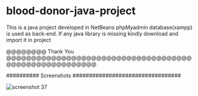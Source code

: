 # blood-donor-java-project
This is a java project developed in NetBeans
phpMyadmin database(xampp) is used as back-end.
If any java library is missing kindly download and import it in project





@@@@@@@@ Thank You @@@@@@@@@@@@@@@@@@@@@@@@@@@@@@@@@@@@@@@@@@@@@@@@@@@@@@@

########## Screenshots #################################

![screenshot 37](https://user-images.githubusercontent.com/34708590/43412738-c74a9200-944b-11e8-9574-eb0242e25e17.png)


